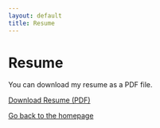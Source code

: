 ```yaml
---
layout: default
title: Resume
---
```


# Resume

You can download my resume as a PDF file.

[Download Resume (PDF)](CarolynKnappResume.pdf)

[Go back to the homepage](/)
